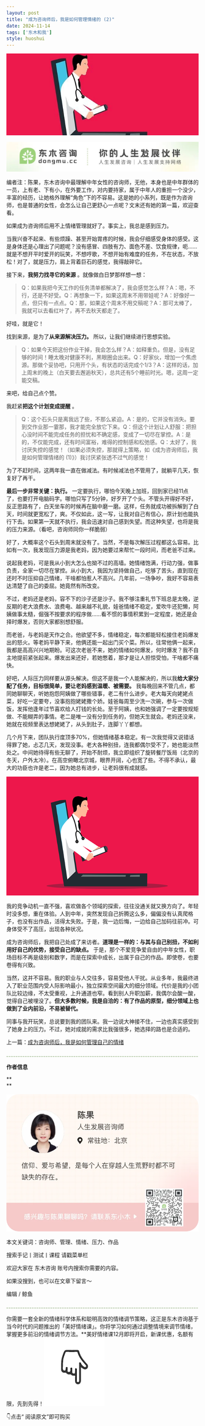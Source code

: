 ```yaml
---
layout: post
title: "成为咨询师后，我是如何管理情绪的 (2)"
date: 2024-11-14
tags: ['东木和我']
style: huoshui
---
```


![](/assets/post_images/2024-11-14-17319182179080.28402856005677113.jpeg)



![](/assets/post_images/2024-11-14-17319182178660.10582431674789294.jpeg)

编者注：陈果，东木咨询中最理解中年女性的咨询师，无他，本身也是中年群体的一员，上有老、下有小，在外要工作，对内要持家，属于中年人的重担一个没少，丰富的经历，让她格外理解“角色”下的不容易。这是她的小系列，既是作为咨询师，也是普通的女性，会怎么让自己更舒心一点呢？文末还有她的第一篇，欢迎查看。

  

如果成为咨询师后用不上情绪管理就好了。事实上，我总是感到压力。

  

当我兴奋不起来、有些烦躁、甚至开始胃疼的时候，我会仔细感受身体的感受。这是身体还是心理出了问题呢？没有感冒、四肢有力、面色不差、饮食规律，呃……就是不想开平时爱开的玩笑，不想哼歌，不想开始有难度的任务，不在状态，不放松！对了，就是压力，肩上背着巨石的感觉，我得敲碎它。

  

接下来，**我努力找寻它的来源** 。就像做白日梦那样想一想：

>
> Q：如果我把今天工作的任务清单都解决了，我会感觉怎么样？A：嗯，不行，还是不好受。Q：再想象一下，如果这周末不用带娃呢？A：好像好一点，但只有一点点。Q：那，如果这个周末不用交稿呢？A：那可太棒了，我就可以去看红叶了，再不去秋天都走了。

好哇，就是它！

  

找到来源，是为了**从来源解决压力。** 所以，让我们继续进行思想实验。

  

>
> Q：如果今天把这份作业干掉，我会怎么样？A：如释重负。但是，没有足够的时间！睡太晚对健康不利，黑眼圈会出来。Q：好家伙，增加一个焦虑源。那做个妥协吧，只用开个头，有状态的话完成个1/3？A：这样的话，加上周末的晚上（白天要去邂逅秋天），总共还有5个睡前时光。嗯，这周一定能交稿。

  

来吧，给自己点个赞。

  

我赶紧**把这个计划变成提醒** 。

  

>
> Q：这个石头只是离我远了些，不那么紧迫。A：是的，它并没有消失。要到交作业那一霎那，我才能完全放它下来。Q：但这个计划让人舒服：把担心没时间不能完成任务的担忧和不确定感，变成了一切尽在掌控。A：是的，不仅能完成，还有时间富裕，难得的控制感和松弛感。Q：太好了，我讨厌失控的感觉！（如果必须失控，那就得上策略，如《成为咨询师后，我是如何管理情绪的
> (1)》）我讨厌紧张透不过气的感觉！

  

为了不赶时间，这两年我一直在做减法。有时候减法也不管用了，就躺平几天，恢复好了再干。

  

**最后一步非常关键：执行。**
一定要执行，哪怕今天晚上加班，回到家已经11点了，也要打开电脑码字。哪怕只写了5分钟，好歹开了个头。不管头开得好不好，反正思路有了，白天坐车的时候再在脑中磨一磨。这样，任务就成功被拆解到了白天，时间就更宽松了，爽。不仅如此，这一写，让我对自己有信心，原计划也能执行下去。如果第一天就不执行，我会迅速对自己感到失望。而这种失望，也将是我的压力来源。（看吧，咨询师同你一样脆弱）

  

好了，大概率这个石头到周末就没有了。当然，不是每次解压过程都这么容易。比如有一次，我发现压力源是我老妈，因为她要过来帮忙一段时间，而老爸不过来。

  

说起我老妈，可是我从小到大怎么也拗不过的高墙。她情绪饱满，行动力强，做事负责，全家一切尽在掌控。从小到大，我因为坚持做自己，吃够了苦头，直到现在还时不时压抑自己情绪，干啥都怕惹人不高兴。几年前，一场争吵，我好不容易表达清楚了自己的委屈。她竟然有所改变。

  

不过，老妈还是老妈，容不下的沙子还是沙子。我不够注重礼节下班总是太晚，逆反期的老大浪费水、浪费电、越来越不礼貌，娃爸情绪不稳定，爱吹牛还犯懒，阿姨做事太糙，倔强不按要求的程序做……看不惯的事情积累到一定程度，她还是会择时爆发，否则大家都别想舒服。

  

而老爸，与老妈是天作之合。他欲望不多，情绪稳定，每次都能轻松接住老妈爆发出的怒火。等老妈平静下来，他俩还能一起出门买个菜。所以，往常他俩一起来，我都是高高兴兴地期盼。可这次老爸不来，她的情绪如何爆发，何时爆发？我不自主地提前紧张起来。爆发出来还好，若她憋着，那才是让人担惊受怕，干啥都不痛快。

  

好吧，人际压力同样要从源头解决。但这不是我一个人能解决的，所以我**给大家分配了任务，目标很简单，要让老妈感到温暖、被需要。**
我每晚回来不管几点，都同她聊聊天，听她抱怨阿姨做了哪些错事，老二有什么进步。老大每天向姥姥点菜，好吃一定要夸，没事抱抱姥姥撒个娇。娃爸每周至少洗一次碗，参与一次做饭，发挥他逢年过节喜欢给人打钱的长处。至于阿姨，也和她强调了一定要按规矩做、不能糊弄的事情。老二是唯一没有分到任务的，但她天生就会。老妈还没来，她就在视频里表达想姥姥了，从头到肚子，连脚丫丫都想。

  

几个月下来，团队执行度顶多70%，但她情绪基本稳定。有一次我觉得又说错话得罪了她，忐忑几天，发现没事。老大各种别扭，连我都偶尔受不了，她也能淡然处之。中间她待得有些无聊了，开始不耐烦，我立即组织了旋转餐厅饭局（北京的冬天，户外太冷）。在高空俯瞰北京城，眼界开阔，心也宽了些。不得不承认，最大的功臣也许是老二，因为她总有进步，让老妈很有成就感。

  

![](/assets/post_images/2024-11-14-17319182179650.1039252842331726.png)

我的竞争动机一直不强，喜欢做各个领域的探索，往往没通关就又换方向了。年轻时没多想，重在体验。人到中年，突然发现自己折腾这么多，偏偏没有认真爬格子，也没有出作品，活得太失败。于是，我一边后悔，一边给自己加码往前冲。可身体受不了高压，出现各种状况。

  

成为咨询师后，我把自己处成了来访者。**道理是一样的：与其与自己别扭，不如利用好自己的优势，接受自己的缺点。**
于是，那个不爱竞争爱自由的中年女性，职场目标不再是级别和数字，而是在探索中成长，出属于自己的作品。即使卷，也要卷得有兴致。

  

当然，这并不容易。我的职业与人交往多，容易受他人干扰。从业多年，我最终进入了职业范围内受人际影响最小，独立探索空间最大的细分领域。代价是我的小团队比较边缘，不太受重视，上升通道也窄。看到别人升职加薪，我偶尔会酸一酸，觉得自己被埋没了。**但大多数时候，我是自洽的：有了作品的原型，细分领域上也做到了业内前沿，不易被替代。**

  

同事与我开玩笑，总说要到我的团队来。我一边说大神接不住，一边也真实感受到了她身上的压力。不过，她对成就的需求比我强很多，她选择的路也是合适的。

  

上一篇：[成为咨询师后，我是如何管理自己的情绪](http://mp.weixin.qq.com/s?__biz=MzkyNTY0NTMzNQ==&mid=2247493414&idx=1&sn=9ecf134e3ef5452af0fcde62c399e75a&chksm=c1c1c85ef6b64148852a05f6c7a02b96c749514d867d2fa0ff5ded5e19dbd03d8d5cb14adbca&scene=21#wechat_redirect)

![](/assets/post_images/2024-11-14-17319182179210.6888692281348558.png)

**作者信息**

**  
**

![](/assets/post_images/2024-11-14-17319182180080.7374514174522933.webp)

本文关键词：咨询师、管理、情绪、压力、作品  

搜索手记丨测试丨课程 请戳菜单栏

欢迎大家在 东木咨询 账号内搜索你需要的内容。

如果没搜到，也可以在文章下留言～

  

编辑 / 鲸鱼

![](/assets/post_images/2024-11-14-17319182178360.34515473078016945.webp)

你需要一套全新的情绪科学体系和聪明高效的情绪调节策略，这正是东木咨询基于当今时代的问题推出的「美好情绪课」。你将学习如何通过调整情境来调节情绪，掌握更多前沿的情绪调节方法。**美好情绪课12月即将开启，新课优惠，名额有限，先到先得！![](/assets/post_images/2024-11-14-17319182179260.8213265140905956.gif)

👇点击“ 阅读原文”即可购买
